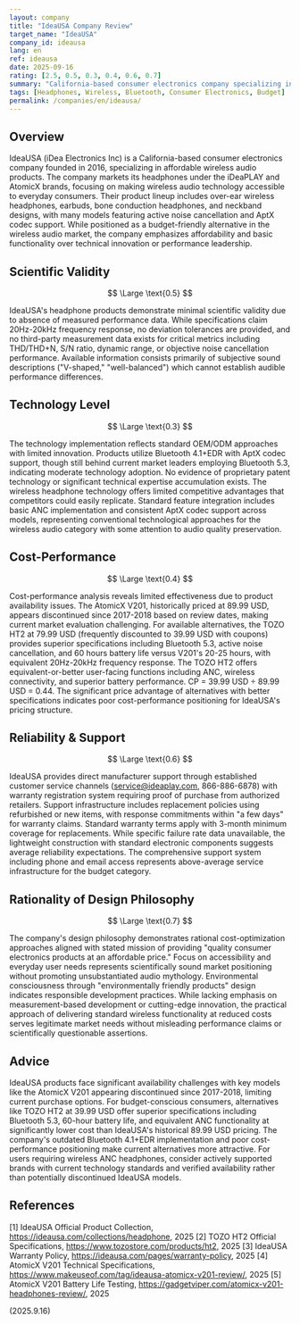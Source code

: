 ```yaml
---
layout: company
title: "IdeaUSA Company Review"
target_name: "IdeaUSA"
company_id: ideausa
lang: en
ref: ideausa
date: 2025-09-16
rating: [2.5, 0.5, 0.3, 0.4, 0.6, 0.7]
summary: "California-based consumer electronics company specializing in affordable wireless headphones with focus on accessibility over performance innovation"
tags: [Headphones, Wireless, Bluetooth, Consumer Electronics, Budget]
permalink: /companies/en/ideausa/
---
```


## Overview

IdeaUSA (iDea Electronics Inc) is a California-based consumer electronics company founded in 2016, specializing in affordable wireless audio products. The company markets its headphones under the iDeaPLAY and AtomicX brands, focusing on making wireless audio technology accessible to everyday consumers. Their product lineup includes over-ear wireless headphones, earbuds, bone conduction headphones, and neckband designs, with many models featuring active noise cancellation and AptX codec support. While positioned as a budget-friendly alternative in the wireless audio market, the company emphasizes affordability and basic functionality over technical innovation or performance leadership.

## Scientific Validity

$$ \Large \text{0.5} $$

IdeaUSA's headphone products demonstrate minimal scientific validity due to absence of measured performance data. While specifications claim 20Hz-20kHz frequency response, no deviation tolerances are provided, and no third-party measurement data exists for critical metrics including THD/THD+N, S/N ratio, dynamic range, or objective noise cancellation performance. Available information consists primarily of subjective sound descriptions ("V-shaped," "well-balanced") which cannot establish audible performance differences.

## Technology Level

$$ \Large \text{0.3} $$

The technology implementation reflects standard OEM/ODM approaches with limited innovation. Products utilize Bluetooth 4.1+EDR with AptX codec support, though still behind current market leaders employing Bluetooth 5.3, indicating moderate technology adoption. No evidence of proprietary patent technology or significant technical expertise accumulation exists. The wireless headphone technology offers limited competitive advantages that competitors could easily replicate. Standard feature integration includes basic ANC implementation and consistent AptX codec support across models, representing conventional technological approaches for the wireless audio category with some attention to audio quality preservation.

## Cost-Performance

$$ \Large \text{0.4} $$

Cost-performance analysis reveals limited effectiveness due to product availability issues. The AtomicX V201, historically priced at 89.99 USD, appears discontinued since 2017-2018 based on review dates, making current market evaluation challenging. For available alternatives, the TOZO HT2 at 79.99 USD (frequently discounted to 39.99 USD with coupons) provides superior specifications including Bluetooth 5.3, active noise cancellation, and 60 hours battery life versus V201's 20-25 hours, with equivalent 20Hz-20kHz frequency response. The TOZO HT2 offers equivalent-or-better user-facing functions including ANC, wireless connectivity, and superior battery performance. CP = 39.99 USD ÷ 89.99 USD = 0.44. The significant price advantage of alternatives with better specifications indicates poor cost-performance positioning for IdeaUSA's pricing structure.

## Reliability & Support

$$ \Large \text{0.6} $$

IdeaUSA provides direct manufacturer support through established customer service channels (service@ideaplay.com, 866-886-6878) with warranty registration system requiring proof of purchase from authorized retailers. Support infrastructure includes replacement policies using refurbished or new items, with response commitments within "a few days" for warranty claims. Standard warranty terms apply with 3-month minimum coverage for replacements. While specific failure rate data unavailable, the lightweight construction with standard electronic components suggests average reliability expectations. The comprehensive support system including phone and email access represents above-average service infrastructure for the budget category.

## Rationality of Design Philosophy

$$ \Large \text{0.7} $$

The company's design philosophy demonstrates rational cost-optimization approaches aligned with stated mission of providing "quality consumer electronics products at an affordable price." Focus on accessibility and everyday user needs represents scientifically sound market positioning without promoting unsubstantiated audio mythology. Environmental consciousness through "environmentally friendly products" design indicates responsible development practices. While lacking emphasis on measurement-based development or cutting-edge innovation, the practical approach of delivering standard wireless functionality at reduced costs serves legitimate market needs without misleading performance claims or scientifically questionable assertions.

## Advice

IdeaUSA products face significant availability challenges with key models like the AtomicX V201 appearing discontinued since 2017-2018, limiting current purchase options. For budget-conscious consumers, alternatives like TOZO HT2 at 39.99 USD offer superior specifications including Bluetooth 5.3, 60-hour battery life, and equivalent ANC functionality at significantly lower cost than IdeaUSA's historical 89.99 USD pricing. The company's outdated Bluetooth 4.1+EDR implementation and poor cost-performance positioning make current alternatives more attractive. For users requiring wireless ANC headphones, consider actively supported brands with current technology standards and verified availability rather than potentially discontinued IdeaUSA models.

## References

[1] IdeaUSA Official Product Collection, https://ideausa.com/collections/headphone, 2025
[2] TOZO HT2 Official Specifications, https://www.tozostore.com/products/ht2, 2025
[3] IdeaUSA Warranty Policy, https://ideausa.com/pages/warranty-policy, 2025
[4] AtomicX V201 Technical Specifications, https://www.makeuseof.com/tag/ideausa-atomicx-v201-review/, 2025
[5] AtomicX V201 Battery Life Testing, https://gadgetviper.com/atomicx-v201-headphones-review/, 2025

(2025.9.16)